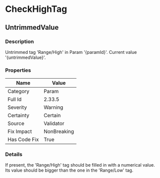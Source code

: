 ﻿---  
uid: Validator_2_33_5  
---

# CheckHighTag

## UntrimmedValue

### Description

Untrimmed tag 'Range\/High' in Param '{paramId}'. Current value '{untrimmedValue}'.

### Properties

| Name         | Value       |
| ------------ | ----------- |
| Category     | Param       |
| Full Id      | 2.33.5      |
| Severity     | Warning     |
| Certainty    | Certain     |
| Source       | Validator   |
| Fix Impact   | NonBreaking |
| Has Code Fix | True        |

### Details

If present, the 'Range\/High' tag should be filled in with a numerical value.  
Its value should be bigger than the one in the 'Range\/Low' tag.
